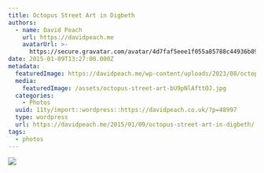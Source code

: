 ```yaml
---
title: Octopus Street Art in Digbeth
authors:
  - name: David Peach
    url: https://davidpeach.me
    avatarUrl: >-
      https://secure.gravatar.com/avatar/4d7faf5eee1f055a85788c44936b8995eaab6dfb004e7854ec747ccb272e91ee?s=96&d=mm&r=g
date: 2015-01-09T13:27:00.000Z
metadata:
  featuredImage: https://davidpeach.me/wp-content/uploads/2023/08/octopus-street-art.jpg
  media:
    featuredImage: /assets/octopus-street-art-bU9pNlAfttOJ.jpg
  categories:
    - Photos
  uuid: 11ty/import::wordpress::https://davidpeach.co.uk/?p=48997
  type: wordpress
  url: https://davidpeach.me/2015/01/09/octopus-street-art-in-digbeth/
tags:
  - photos
---
```

[![](/assets/octopus-street-art-768x576-T9zEc9QfDCQ6.jpg)](/assets/octopus-street-art-768x576-T9zEc9QfDCQ6.jpg)